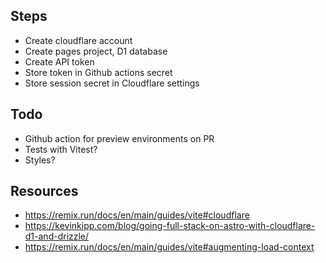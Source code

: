 ## Steps

- Create cloudflare account
- Create pages project, D1 database
- Create API token
- Store token in Github actions secret
- Store session secret in Cloudflare settings

## Todo

- Github action for preview environments on PR
- Tests with Vitest?
- Styles?

## Resources

- https://remix.run/docs/en/main/guides/vite#cloudflare
- https://kevinkipp.com/blog/going-full-stack-on-astro-with-cloudflare-d1-and-drizzle/
- https://remix.run/docs/en/main/guides/vite#augmenting-load-context
